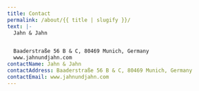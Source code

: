 ```yaml
---
title: Contact
permalink: /about/{{ title | slugify }}/
text: |-
  Jahn & Jahn


  Baaderstraße 56 B & C, 80469 Munich, Germany
  www.jahnundjahn.com
contactName: Jahn & Jahn
contactAddress: Baaderstraße 56 B & C, 80469 Munich, Germany
contactEmail: www.jahnundjahn.com
---
```

